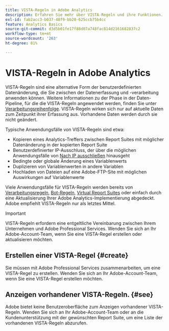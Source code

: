 ```yaml
---
title: VISTA-Regeln in Adobe Analytics
description: Erfahren Sie mehr über VISTA-Regeln und ihre Funktionen.
exl-id: fab2acc3-b037-48f9-bb20-625ccb75b4cc
feature: Analytics Basics
source-git-commit: d3d5b01fe17f88d07a748fac814d2161682837c2
workflow-type: tm+mt
source-wordcount: '263'
ht-degree: 81%

---
```


# VISTA-Regeln in Adobe Analytics

VISTA-Regeln sind eine alternative Form der benutzerdefinierten Datenänderung, die Sie zwischen der Datenerfassung und -verarbeitung anwenden können. Weitere Informationen zu der Phase in der Daten-Pipeline, für die die VISTA-Regeln angewendet werden, finden Sie unter [Verarbeitungsreihenfolge](processing-order.md). VISTA-Regeln wirken sich nur auf aktuelle Daten zum Zeitpunkt ihrer Erfassung aus. Vorhandene Daten werden durch sie nicht geändert.

Typische Anwendungsfälle von VISTA-Regeln sind etwa:

* Kopieren eines Analytics-Treffers zwischen Report Suites mit möglicher Datenänderung in der kopierten Report Suite
* Benutzerdefinierter IP-Ausschluss, der über die möglichen Anwendungsfälle von [Nach IP ausschließen](/help/admin/admin/exclude-ip.md) hinausgeht
* Bedingte oder globale Änderung eines Variablenwerts
* Duplizieren von Variablenwerten in andere Variablen
* Hochladen von Dateien auf eine Adobe-FTP-Site mit möglichen Auswirkungen auf Variablenwerte

Viele Anwendungsfälle für VISTA-Regeln werden bereits von [Verarbeitungsregeln](/help/admin/admin/c-manage-report-suites/c-edit-report-suites/general/c-processing-rules/processing-rules.md), [Bot-Regeln](/help/admin/admin/c-manage-report-suites/c-edit-report-suites/general/bot-removal/bot-rules.md), [Virtual Report Suites](/help/components/vrs/vrs-about.md) oder einfach durch eine Aktualisierung Ihrer Adobe Analytics-Implementierung abgedeckt. Adobe empfiehlt VISTA-Regeln nur als letztes Mittel.

>[!IMPORTANT]
>
>VISTA-Regeln erfordern eine entgeltliche Vereinbarung zwischen Ihrem Unternehmen und Adobe Professional Services. Wenden Sie sich an Ihr Adobe-Account-Team, wenn Sie eine VISTA-Regel erstellen oder aktualisieren möchten.

## Erstellen einer VISTA-Regel {#create}

Sie müssen mit Adobe Professional Services zusammenarbeiten, um eine VISTA-Regel zu erstellen. Wenden Sie sich an Ihr Adobe-Account-Team, wenn Sie eine VISTA-Regel erstellen möchten.

## Anzeigen vorhandener VISTA-Regeln. {#see}

Adobe bietet keine Benutzeroberfläche zum Anzeigen vorhandener VISTA-Regeln. Wenden Sie sich an Ihr Adobe-Account-Team oder an die Kundenunterstützung mit der gewünschten Report Suite, um eine Liste der vorhandenen VISTA-Regeln abzurufen.
